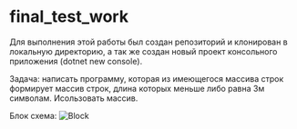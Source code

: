 # final_test_work
Для выполнения этой работы был создан репозиторий и клонирован в локальную директорию, а так же создан новый проект консольного приложения (dotnet new console).

Задача: написать программу, которая из имеющегося массива строк формирует массив строк, длина которых меньше либо равна 3м символам.
Исользовать массив.

Блок схема:
![Block](file:///home/lakido/1.png)